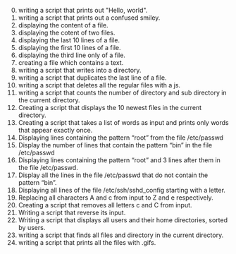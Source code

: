 0. writing a script that prints out "Hello, world".
1. writing a script that prints out a confused smiley.
2. displaying the content of a file.
3. displaying the cotent of two files.
4. displaying the last 10 lines of a file.
5. displaying the first 10 lines of a file.
6. displaying the third line only of a file.
7. creating a file which contains a text.
8. writing a script that writes into a directory.
9. writing a script that duplicates the last line of a file.
10. writing a script that deletes all the regular files with a js.
11. writing a script that counts the number of directory and sub directory in the current directory. 
12. Creating a script that displays the 10 newest files in the current directory.
13. Creating a script that takes a list of words as input and prints only words that appear exactly once.
14. Displaying lines containing the pattern “root” from the file /etc/passwd
15. Display the number of lines that contain the pattern “bin” in the file /etc/passwd
16. Displaying lines containing the pattern “root” and 3 lines after them in the file /etc/passwd.
17. Display all the lines in the file /etc/passwd that do not contain the pattern “bin”.
18. Displaying all lines of the file /etc/ssh/sshd_config starting with a letter.
19. Replacing all characters A and c from input to Z and e respectively.
20. Creating a script that removes all letters c and C from input.
21. Writing a script that reverse its input.
22. Writing a script that displays all users and their home directories, sorted by users.
23. writing a script that finds all files and directory in the current directory.
24. writing a script that prints all the files with .gifs.
